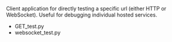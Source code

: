 Client application for directly testing a specific url (either HTTP or WebSocket). Useful for debugging individual hosted services.  

- GET_test.py 
- websocket_test.py 